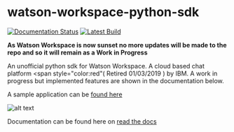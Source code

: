 # watson-workspace-python-sdk 
[![Documentation Status](https://readthedocs.org/projects/watson-workspace-python-sdk/badge/?version=latest)](https://watson-workspace-python-sdk.readthedocs.io/en/latest/?badge=latest)
[![Latest Build](https://travis-ci.org/cathaldi/watson-workspace-python-sdk.svg?branch=master)](https://github.com/cathaldi/watson-workspace-python-sdk/blob/master/tests/full_test.py)

**As Watson Workspace is now sunset no more updates will be made to the repo and so it will remain as a Work in Progress** 

An unofficial python sdk for Watson Workspace. A cloud based chat platform  <span style="color:red"( Retired 01/03/2019 ) </span>  by IBM.
A work in progress but implemented features are shown in the documentation below.

A sample application can be [found here](https://github.com/cathaldi/Watson-Workspace-Sample-App
)

![alt text](docs/images/rps_focus_annotation.gif "Gif showing focus annotation  and action fulfillment on a sample app")


Documentation can be found here on [read the docs](https://watson-workspace-python-sdk.readthedocs.io/en/latest/getting_started.html)


